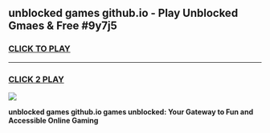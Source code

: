 
## unblocked games github.io - Play Unblocked Gmaes & Free #9y7j5
<h3>
<a href="https://news.freeplayer.one?title=unblocked_games_github.io&ref=03M">CLICK TO PLAY</a></h3>
<hr>

<h3>
<a href="https://news.freeplayer.one?title=unblocked_games_github.io&ref=03M">CLICK 2 PLAY</a>
  
</h3>

<a href="https://news.freeplayer.one?title=unblocked_games_github.io&ref=03M"><img src="https://clearcache.store/games.png"></a>


**unblocked games github.io games unblocked: Your Gateway to Fun and Accessible Online Gaming**
